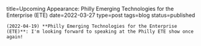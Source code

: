 
title=Upcoming Appearance: Philly Emerging Technologies for the Enterprise (ETE)
date=2022-03-27
type=post
tags=blog
status=published
~~~~~~
(2022-04-19) **Philly Emerging Technologies for the Enterprise (ETE)**: I'm looking forward to speaking at the Philly ETE show once again! 
            